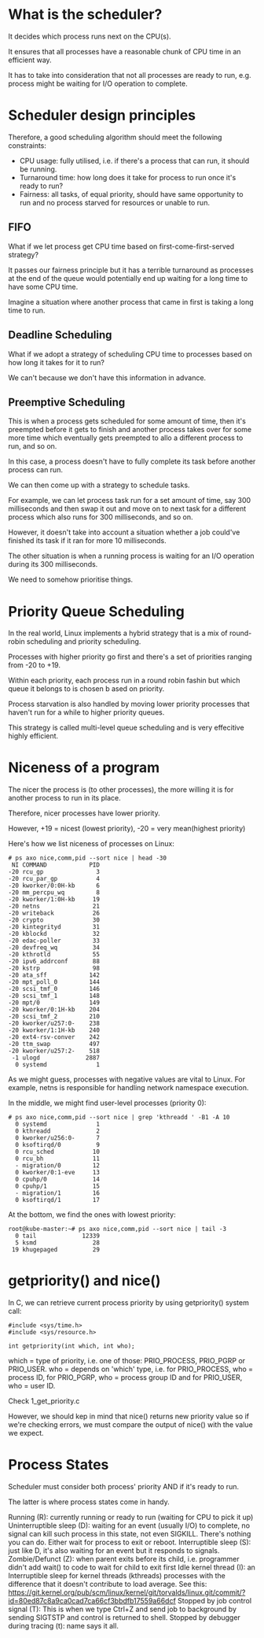 # What is the scheduler?

It decides which process runs next on the CPU(s).

It ensures that all processes have a reasonable chunk of CPU time in an efficient way.

It has to take into consideration that not all processes are ready to run, e.g. process might be waiting for I/O operation to complete.

# Scheduler design principles

Therefore, a good scheduling algorithm should meet the following constraints:

- CPU usage: fully utilised, i.e. if there's a process that can run, it should be running.
- Turnaround time: how long does it take for process to run once it's ready to run?
- Fairness: all tasks, of equal priority, should have same opportunity to run and no process starved for resources or unable to run.

## FIFO

What if we let process get CPU time based on first-come-first-served strategy?

It passes our fairness principle but it has a terrible turnaround as processes at the end of the queue would potentially end up waiting for a long time to have some CPU time.

Imagine a situation where another process that came in first is taking a long time to run.

## Deadline Scheduling

What if we adopt a strategy of scheduling CPU time to processes based on how long it takes for it to run?

We can't because we don't have this information in advance.

## Preemptive Scheduling

This is when a process gets scheduled for some amount of time, then it's preempted before it gets to finish and another process takes over for some more time which eventually gets preempted to allo a different process to run, and so on.

In this case, a process doesn't have to fully complete its task before another process can run.

We can then come up with a strategy to schedule tasks.

For example, we can let process task run for a set amount of time, say 300 milliseconds and then swap it out and move on to next task for a different process which also runs for 300 milliseconds, and so on.

However, it doesn't take into account a situation whether a job could've finished its task if it ran for more 10 milliseconds.

The other situation is when a running process is waiting for an I/O operation during its 300 milliseconds.

We need to somehow prioritise things.

# Priority Queue Scheduling

In the real world, Linux implements a hybrid strategy that is a mix of round-robin scheduling and priority scheduling.

Processes with higher priority go first and there's a set of priorities ranging from -20 to +19.

Within each priority, each process run in a round robin fashin but which queue it belongs to is chosen  b ased on priority.

Process starvation is also handled by moving lower priority processes that haven't run for a while to higher priority queues.

This strategy is called multi-level queue scheduling and is very effecitive highly efficient.

# Niceness of a program

The nicer the process is (to other processes), the more willing it is for another process to run in its place.

Therefore, nicer processes have lower priority.

However, +19 = nicest (lowest priority), -20 = very mean(highest priority)

Here's how we list niceness of processes on Linux:

```console
# ps axo nice,comm,pid --sort nice | head -30
 NI COMMAND            PID
-20 rcu_gp               3
-20 rcu_par_gp           4
-20 kworker/0:0H-kb      6
-20 mm_percpu_wq         8
-20 kworker/1:0H-kb     19
-20 netns               21
-20 writeback           26
-20 crypto              30
-20 kintegrityd         31
-20 kblockd             32
-20 edac-poller         33
-20 devfreq_wq          34
-20 kthrotld            55
-20 ipv6_addrconf       88
-20 kstrp               98
-20 ata_sff            142
-20 mpt_poll_0         144
-20 scsi_tmf_0         146
-20 scsi_tmf_1         148
-20 mpt/0              149
-20 kworker/0:1H-kb    204
-20 scsi_tmf_2         210
-20 kworker/u257:0-    238
-20 kworker/1:1H-kb    240
-20 ext4-rsv-conver    242
-20 ttm_swap           497
-20 kworker/u257:2-    518
 -1 ulogd             2887
  0 systemd              1
  ```
As we might guess, processes with negative values are vital to Linux.
For example, netns is responsible for handling network namespace execution.

In the middle, we might find user-level processes (priority 0):
```console
# ps axo nice,comm,pid --sort nice | grep 'kthreadd ' -B1 -A 10
  0 systemd              1
  0 kthreadd             2
  0 kworker/u256:0-      7
  0 ksoftirqd/0          9
  0 rcu_sched           10
  0 rcu_bh              11
  - migration/0         12
  0 kworker/0:1-eve     13
  0 cpuhp/0             14
  0 cpuhp/1             15
  - migration/1         16
  0 ksoftirqd/1         17
  ```
At the bottom, we find the ones with lowest priority:
```console
root@kube-master:~# ps axo nice,comm,pid --sort nice | tail -3
  0 tail             12339
  5 ksmd                28
 19 khugepaged          29
 ```
# getpriority() and nice()
In C, we can retrieve current process priority  by using getpriority() system call:
```console
#include <sys/time.h>
#include <sys/resource.h>

int getpriority(int which, int who);
```
which = type of priority, i.e. one of those: PRIO_PROCESS, PRIO_PGRP or PRIO_USER.
who = depends on 'which' type, i.e. for PRIO_PROCESS, who = process ID, for PRIO_PGRP, who = process group ID and for PRIO_USER, who = user ID.

Check 1_get_priority.c

However, we should kep in mind that nice() returns new priority value so if we're checking errors, we must compare the output  of nice() with the value we expect.

# Process States

Scheduler must consider both process' priority AND if it's ready to run.

The latter is where process states come in handy.

Running (R): currently running or ready to run (waiting for CPU to pick it up)
Uninterruptible sleep (D): waiting for an event (usually I/O) to complete, no signal can kill such process in this state, not even SIGKILL. There's nothing you can do. Either wait for process to exit or reboot.
Interruptible sleep (S): just like D, it's also waiting for an event but it responds to signals.
Zombie/Defunct (Z): when parent exits before its child, i.e. programmer didn't add wait() to code to wait for child to exit first
Idle kernel thread (I): an Interruptible sleep for kernel threads (kthreads) processes with the difference that it doesn't contribute to load average. See this: https://git.kernel.org/pub/scm/linux/kernel/git/torvalds/linux.git/commit/?id=80ed87c8a9ca0cad7ca66cf3bbdfb17559a66dcf
Stopped by job control signal (T): This is when we type Ctrl+Z and send job to background by sending SIGTSTP and control is returned to shell.
Stopped by debugger during tracing (t): name says it all.


